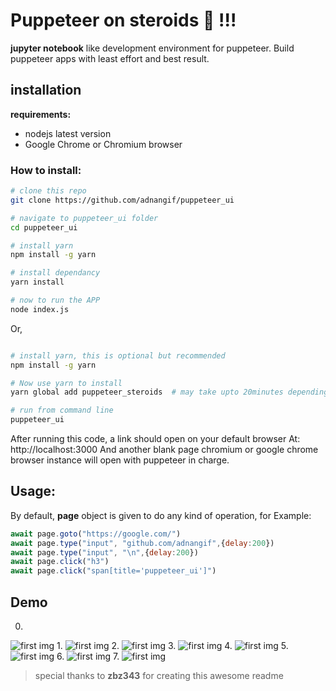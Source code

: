 # Puppeteer on steroids :muscle: !!!

**jupyter notebook** like development environment for puppeteer. Build puppeteer apps with least effort and best result.

## installation

**requirements:**

* nodejs latest version
* Google Chrome or Chromium browser

### How to install:

```bash
# clone this repo
git clone https://github.com/adnangif/puppeteer_ui

# navigate to puppeteer_ui folder
cd puppeteer_ui 

# install yarn
npm install -g yarn

# install dependancy
yarn install

# now to run the APP
node index.js
```

Or,
```bash

# install yarn, this is optional but recommended
npm install -g yarn

# Now use yarn to install 
yarn global add puppeteer_steroids  # may take upto 20minutes depending on internet connection

# run from command line
puppeteer_ui


```


After running this code, a link should open on your default browser At: http://localhost:3000
And another blank page chromium or google chrome browser instance will open with puppeteer in charge. 

## Usage:
By default, **page** object is given to do any kind of operation, for Example:

```javascript
await page.goto("https://google.com/")
await page.type("input", "github.com/adnangif",{delay:200})
await page.type("input", "\n",{delay:200})
await page.click("h3")
await page.click("span[title='puppeteer_ui']")

```
## Demo

0.
![first img](https://github.com/adnangif/puppeteer_ui/blob/for_image_file/demo/demo_goto_this_repo/demo_0.png)
1.
![first img](https://github.com/adnangif/puppeteer_ui/blob/for_image_file/demo/demo_goto_this_repo/demo_21.png)
2.
![first img](https://github.com/adnangif/puppeteer_ui/blob/for_image_file/demo/demo_goto_this_repo/demo_23.png)
3.
![first img](https://github.com/adnangif/puppeteer_ui/blob/for_image_file/demo/demo_goto_this_repo/demo_24.png)
4.
![first img](https://github.com/adnangif/puppeteer_ui/blob/for_image_file/demo/demo_goto_this_repo/demo_25.png)
5.
![first img](https://github.com/adnangif/puppeteer_ui/blob/for_image_file/demo/demo_goto_this_repo/demo_26.png)
6.
![first img](https://github.com/adnangif/puppeteer_ui/blob/for_image_file/demo/demo_goto_this_repo/demo_27.png)
7.
![first img](https://github.com/adnangif/puppeteer_ui/blob/for_image_file/demo/demo_goto_this_repo/demo_28.png)


> special thanks to **zbz343** for creating this awesome readme